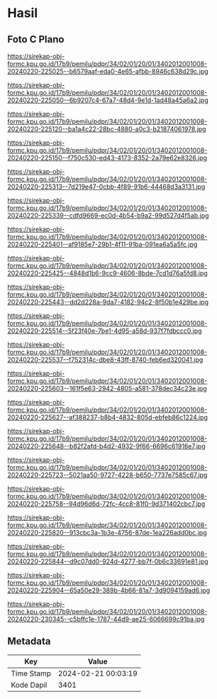# Hasil

## Foto C Plano

https://sirekap-obj-formc.kpu.go.id/17b9/pemilu/pdpr/34/02/01/20/01/3402012001008-20240220-225025--b6579aaf-eda0-4e65-afbb-8946c638d29c.jpg

https://sirekap-obj-formc.kpu.go.id/17b9/pemilu/pdpr/34/02/01/20/01/3402012001008-20240220-225050--6b9207c4-67a7-48d4-9e1d-1ad48a45a6a2.jpg

https://sirekap-obj-formc.kpu.go.id/17b9/pemilu/pdpr/34/02/01/20/01/3402012001008-20240220-225120--ba1a4c22-28bc-4880-a0c3-b21874061978.jpg

https://sirekap-obj-formc.kpu.go.id/17b9/pemilu/pdpr/34/02/01/20/01/3402012001008-20240220-225150--f750c530-ed43-4173-8352-2a79e62e8326.jpg

https://sirekap-obj-formc.kpu.go.id/17b9/pemilu/pdpr/34/02/01/20/01/3402012001008-20240220-225313--7d219e47-0cbb-4f89-91b6-44468d3a3131.jpg

https://sirekap-obj-formc.kpu.go.id/17b9/pemilu/pdpr/34/02/01/20/01/3402012001008-20240220-225339--cdfd9669-ec0d-4b54-b9a2-99d527d4f5ab.jpg

https://sirekap-obj-formc.kpu.go.id/17b9/pemilu/pdpr/34/02/01/20/01/3402012001008-20240220-225401--af9185e7-29b1-4f11-91ba-091ea6a5a5fc.jpg

https://sirekap-obj-formc.kpu.go.id/17b9/pemilu/pdpr/34/02/01/20/01/3402012001008-20240220-225425--4848d1b6-9cc9-4606-8bde-7cd1d76a5fd8.jpg

https://sirekap-obj-formc.kpu.go.id/17b9/pemilu/pdpr/34/02/01/20/01/3402012001008-20240220-225443--dd2d228a-9da7-4182-94c2-8f50b1e429be.jpg

https://sirekap-obj-formc.kpu.go.id/17b9/pemilu/pdpr/34/02/01/20/01/3402012001008-20240220-225514--5f23f40e-7be1-4d95-a58d-937f7fdbccc0.jpg

https://sirekap-obj-formc.kpu.go.id/17b9/pemilu/pdpr/34/02/01/20/01/3402012001008-20240220-225537--f752314c-dbe8-43ff-8740-feb6ed320041.jpg

https://sirekap-obj-formc.kpu.go.id/17b9/pemilu/pdpr/34/02/01/20/01/3402012001008-20240220-225603--161f5e63-2942-4805-a581-378dec34c23e.jpg

https://sirekap-obj-formc.kpu.go.id/17b9/pemilu/pdpr/34/02/01/20/01/3402012001008-20240220-225627--af388237-b8b4-4832-805d-ebfeb86c1224.jpg

https://sirekap-obj-formc.kpu.go.id/17b9/pemilu/pdpr/34/02/01/20/01/3402012001008-20240220-225648--b82f2afd-b4d2-4932-9f66-6696c61916e7.jpg

https://sirekap-obj-formc.kpu.go.id/17b9/pemilu/pdpr/34/02/01/20/01/3402012001008-20240220-225723--5021aa50-9727-4228-b650-7737e7585c67.jpg

https://sirekap-obj-formc.kpu.go.id/17b9/pemilu/pdpr/34/02/01/20/01/3402012001008-20240220-225758--94d96d6d-72fc-4cc8-81f0-9d371402cbc7.jpg

https://sirekap-obj-formc.kpu.go.id/17b9/pemilu/pdpr/34/02/01/20/01/3402012001008-20240220-225820--913cbc3a-1b3e-4756-87de-1ea226add0bc.jpg

https://sirekap-obj-formc.kpu.go.id/17b9/pemilu/pdpr/34/02/01/20/01/3402012001008-20240220-225844--d9c07dd0-924d-4277-bb7f-0b6c33691e81.jpg

https://sirekap-obj-formc.kpu.go.id/17b9/pemilu/pdpr/34/02/01/20/01/3402012001008-20240220-225904--65a50e29-389b-4b66-81a7-3d9094159ad6.jpg

https://sirekap-obj-formc.kpu.go.id/17b9/pemilu/pdpr/34/02/01/20/01/3402012001008-20240220-230345--c5bffc1e-1787-44d9-ae25-6066699c91ba.jpg


## Metadata

| Key        | Value               |
| ---------- | ------------------- |
| Time Stamp | 2024-02-21 00:03:19 |
| Kode Dapil | 3401                |



